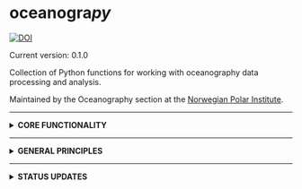 # oceanogra*py*



[![DOI](https://zenodo.org/badge/DOI/10.5281/zenodo.10360163.svg)](https://doi.org/10.5281/zenodo.10360163)

Current version: 0.1.0 

Collection of Python functions for working with oceanography data processing and analysis.

Maintained by the Oceanography section at the [Norwegian Polar Institute](www.npolar.no/en). 
____
<details>
<summary><strong>CORE FUNCTIONALITY</strong></summary>

##### Submodules

- `io`: Converting to and from various file format (e.g. read CTD .cnv data to netCDF) 
- `data`: Data post-processing and QC (e.g. CTD post-processing)
- `plots`: Various tools to help make nice (matplotlib) figures
- `map`: Tools for making maps.
- `geo`: Geographical calculations (coordinate transformations, point-to-point distances etc)  
- `ocean`: Oceanography-specific tools (e.g. vertical modes, turner angles, wkb scaling, geostrophical calculations)
- `calc`: Various useful function
- `util`: Various backend support functions 
</details>

____

<details>
<summary><strong>GENERAL PRINCIPLES</strong></summary>

###### Code

- Written in Python (>=3.8).
- Tailored for use in a [Jupyter] notebook environment.
- Data and metadata should be stored in [xarray(https://docs.xarray.dev/en/stable/)] `Datasets`.
    - Intermediate operations using, e.g., `numpy` or `pandas` objects are fine, but the end user should only interact with `Datasets`.
- Code should adhere to [PEP8](https://peps.python.org/pep-0008/) style guide, and all functions should have docstrings.
- All functionality should have associated [pytest](https://docs.pytest.org/en/7.4.x/) tests.

###### Metadata

- All operations that modify data should be recorded in the file metadata.
- Wherever possibly, and at as early a stage as possible, all available useful metadata should be added to Datasets. 
- Metadata formatting should adhere to [CF](http://cfconventions.org/) and [ACDD](https://wiki.esipfed.org/Attribute_Convention_for_Data_Discovery_1-3) conventions, supplemented by:
    - [OceanSITES](http://www.oceansites.org/docs/oceansites_data_format_reference_manual_20140917.pdf)
    - [2021 NPI NetCDF guidelines](https://gitlab.com/npolar/netcdf-creator/-/blob/main/docs/netcdf_standard_npi.pdf?ref_type=heads)

###### Project

- The project is maintained by the Oceanography section at the [Norwegian Polar Institute](www.npolar.no/en). 
    - External contributions (pull requests, issues, whatever) are very welcome!
- We will attempt to follow the guidelines from the 
  [Scientific Python Library Development Guide](https://learn.scientific-python.org/development/).
- *Releases* will be published relatively often, whenever a new functionality has been added. 
   Releases will be archived on [zenodo](www.zenodo.org) and given a DOI. 

</details>

____


<details>
<summary><strong>STATUS UPDATES</strong></summary>

____

STATUS 08.12.23:

- Developed core functionality for editing CTD data. Relies pretty heavily on Jupyter/interactive widgets. 

*TO DO:*

- A look-over of the entire codebase with the view of cleaning up the structure.
    - There is a bit of an unholy mixture between general and specific functions. Should
      make specific modules that are either general or application specific, and give
      them names and locations that reflect their use.
- Test suite (!)
- More extensive documentation/example scripts.

____

STATUS 18.11.23:
- Now contains extensive functionality for working with CTD data:
    - Parsing cnvs
    - Reformatting and adding metadata for pulishing CTD data
    - Starting to become quite useful

____

</details>


